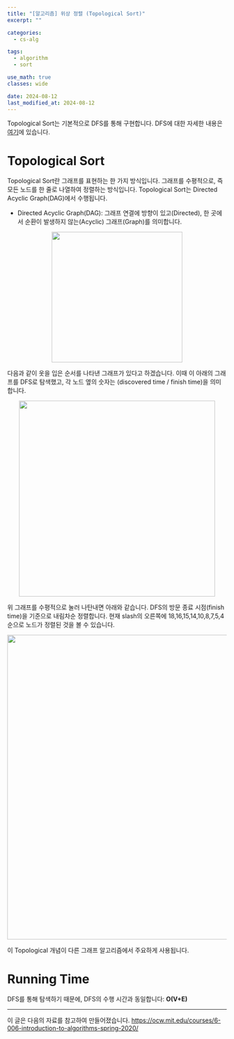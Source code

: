 ```yaml
---
title: "[알고리즘] 위상 정렬 (Topological Sort)"
excerpt: ""

categories:
  - cs-alg

tags:
  - algorithm
  - sort

use_math: true
classes: wide

date: 2024-08-12
last_modified_at: 2024-08-12
---
```


Topological Sort는 기본적으로 DFS를 통해 구현합니다. DFS에 대한 자세한 내용은 [여기](https://stevenhskim.github.io/cs-alg/alg_dfs/)에 있습니다.

# Topological Sort
Topological Sort란 그래프를 표현하는 한 가지 방식입니다. 그래프를 수평적으로, 즉 모든 노드를 한 줄로 나열하여 정렬하는 방식입니다. Topological Sort는 Directed Acyclic Graph(DAG)에서 수행됩니다.

- Directed Acyclic Graph(DAG): 그래프 연결에 방향이 있고(Directed), 한 곳에서 순환이 발생하지 않는(Acyclic) 그래프(Graph)를 의미합니다.

<p align="center"><img src="https://github.com/user-attachments/assets/09bd215b-6606-424f-aae1-d98ddf3fb123" width="300"></p>

다음과 같이 옷을 입은 순서를 나타낸 그래프가 있다고 하겠습니다. 이때 이 아래의 그래프를 DFS로 탐색했고, 각 노드 옆의 숫자는 (discovered time / finish time)을 의미합니다.

<p align="center"><img src="https://github.com/user-attachments/assets/49dd2010-d106-4415-a446-83a6aa05c919" width="450"></p>

위 그래프를 수평적으로 눌러 나탄내면 아래와 같습니다. DFS의 방문 종료 시점(finish time)을 기준으로 내림차순 정렬합니다. 현재 slash의 오른쪽에 18,16,15,14,10,8,7,5,4 순으로 노드가 정렬된 것을 볼 수 있습니다.

<p align="center"><img src="https://github.com/user-attachments/assets/92b437ee-2f22-4b19-aec8-c9b882fa413e" width="700"></p>

이 Topological 개념이 다른 그래프 알고리즘에서 주요하게 사용됩니다.

# Running Time
DFS를 통해 탐색하기 때문에, DFS의 수행 시간과 동일합니다: **O(V+E)**

---
이 글은 다음의 자료를 참고하여 만들어졌습니다.
<https://ocw.mit.edu/courses/6-006-introduction-to-algorithms-spring-2020/>
